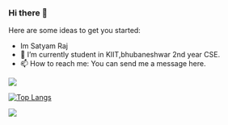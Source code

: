 ### Hi there 👋

Here are some ideas to get you started:
- Im Satyam Raj
- 🔭 I’m currently student in KIIT,bhubaneshwar 2nd year CSE.
- 📫 How to reach me: You can send me a message here.

![](https://img.shields.io/badge/<WORD_ON_LEFT>-<WORD_ON_RIGHT>-informational?style=flat&logo=<LOGO_NAME>&logoColor=white&color=2bbc8a)


[![Top Langs](https://github-readme-stats.vercel.app/api/top-langs/?username=satyamraj123&langs_count=8)](https://github.com/anuraghazra/github-readme-stats)

<img align="center" src="https://github-readme-stats.vercel.app/api/?username=satyamraj123&count_private=true&theme=dark" />


